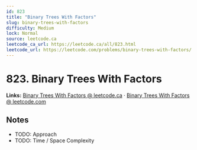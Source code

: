 ```yaml
--- 
id: 823
title: "Binary Trees With Factors"
slug: binary-trees-with-factors
difficulty: Medium
lock: Normal
source: leetcode.ca
leetcode_ca_url: https://leetcode.ca/all/823.html
leetcode_url: https://leetcode.com/problems/binary-trees-with-factors/
---
```


# 823. Binary Trees With Factors

**Links:** [Binary Trees With Factors @ leetcode.ca](https://leetcode.ca/all/823.html) · [Binary Trees With Factors @ leetcode.com](https://leetcode.com/problems/binary-trees-with-factors/)

## Notes
- TODO: Approach
- TODO: Time / Space Complexity
